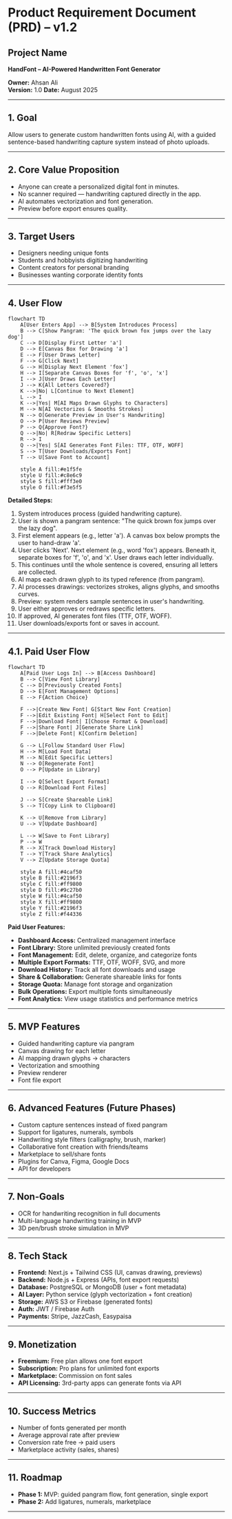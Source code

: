 # Product Requirement Document (PRD) – v1.2

## Project Name
**HandFont – AI-Powered Handwritten Font Generator**

**Owner:** Ahsan Ali  
**Version:** 1.0
**Date:** August 2025

---

## 1. Goal

Allow users to generate custom handwritten fonts using AI, with a guided sentence-based handwriting capture system instead of photo uploads.

---

## 2. Core Value Proposition

- Anyone can create a personalized digital font in minutes.
- No scanner required — handwriting captured directly in the app.
- AI automates vectorization and font generation.
- Preview before export ensures quality.

---

## 3. Target Users

- Designers needing unique fonts
- Students and hobbyists digitizing handwriting
- Content creators for personal branding
- Businesses wanting corporate identity fonts

---

## 4. User Flow

```mermaid
flowchart TD
    A[User Enters App] --> B[System Introduces Process]
    B --> C[Show Pangram: 'The quick brown fox jumps over the lazy dog']
    C --> D[Display First Letter 'a']
    D --> E[Canvas Box for Drawing 'a']
    E --> F[User Draws Letter]
    F --> G[Click Next]
    G --> H[Display Next Element 'fox']
    H --> I[Separate Canvas Boxes for 'f', 'o', 'x']
    I --> J[User Draws Each Letter]
    J --> K{All Letters Covered?}
    K -->|No| L[Continue to Next Element]
    L --> I
    K -->|Yes| M[AI Maps Drawn Glyphs to Characters]
    M --> N[AI Vectorizes & Smooths Strokes]
    N --> O[Generate Preview in User's Handwriting]
    O --> P[User Reviews Preview]
    P --> Q{Approve Font?}
    Q -->|No| R[Redraw Specific Letters]
    R --> I
    Q -->|Yes| S[AI Generates Font Files: TTF, OTF, WOFF]
    S --> T[User Downloads/Exports Font]
    T --> U[Save Font to Account]
    
    style A fill:#e1f5fe
    style U fill:#c8e6c9
    style S fill:#fff3e0
    style O fill:#f3e5f5
```

**Detailed Steps:**
1. System introduces process (guided handwriting capture).
2. User is shown a pangram sentence: "The quick brown fox jumps over the lazy dog".
3. First element appears (e.g., letter 'a'). A canvas box below prompts the user to hand-draw 'a'.
4. User clicks 'Next'. Next element (e.g., word 'fox') appears. Beneath it, separate boxes for 'f', 'o', and 'x'. User draws each letter individually.
5. This continues until the whole sentence is covered, ensuring all letters are collected.
6. AI maps each drawn glyph to its typed reference (from pangram).
7. AI processes drawings: vectorizes strokes, aligns glyphs, and smooths curves.
8. Preview: system renders sample sentences in user's handwriting.
9. User either approves or redraws specific letters.
10. If approved, AI generates font files (TTF, OTF, WOFF).
11. User downloads/exports font or saves in account.

---

## 4.1. Paid User Flow

```mermaid
flowchart TD
    A[Paid User Logs In] --> B[Access Dashboard]
    B --> C[View Font Library]
    C --> D[Previously Created Fonts]
    D --> E[Font Management Options]
    E --> F{Action Choice}
    
    F -->|Create New Font| G[Start New Font Creation]
    F -->|Edit Existing Font| H[Select Font to Edit]
    F -->|Download Font| I[Choose Format & Download]
    F -->|Share Font| J[Generate Share Link]
    F -->|Delete Font| K[Confirm Deletion]
    
    G --> L[Follow Standard User Flow]
    H --> M[Load Font Data]
    M --> N[Edit Specific Letters]
    N --> O[Regenerate Font]
    O --> P[Update in Library]
    
    I --> Q[Select Export Format]
    Q --> R[Download Font Files]
    
    J --> S[Create Shareable Link]
    S --> T[Copy Link to Clipboard]
    
    K --> U[Remove from Library]
    U --> V[Update Dashboard]
    
    L --> W[Save to Font Library]
    P --> W
    R --> X[Track Download History]
    T --> Y[Track Share Analytics]
    V --> Z[Update Storage Quota]
    
    style A fill:#4caf50
    style B fill:#2196f3
    style C fill:#ff9800
    style D fill:#9c27b0
    style W fill:#4caf50
    style X fill:#ff9800
    style Y fill:#2196f3
    style Z fill:#f44336
```

**Paid User Features:**
- **Dashboard Access:** Centralized management interface
- **Font Library:** Store unlimited previously created fonts
- **Font Management:** Edit, delete, organize, and categorize fonts
- **Multiple Export Formats:** TTF, OTF, WOFF, SVG, and more
- **Download History:** Track all font downloads and usage
- **Share & Collaboration:** Generate shareable links for fonts
- **Storage Quota:** Manage font storage and organization
- **Bulk Operations:** Export multiple fonts simultaneously
- **Font Analytics:** View usage statistics and performance metrics

---

## 5. MVP Features

- Guided handwriting capture via pangram
- Canvas drawing for each letter
- AI mapping drawn glyphs → characters
- Vectorization and smoothing
- Preview renderer
- Font file export

---

## 6. Advanced Features (Future Phases)

- Custom capture sentences instead of fixed pangram
- Support for ligatures, numerals, symbols
- Handwriting style filters (calligraphy, brush, marker)
- Collaborative font creation with friends/teams
- Marketplace to sell/share fonts
- Plugins for Canva, Figma, Google Docs
- API for developers

---

## 7. Non-Goals

- OCR for handwriting recognition in full documents
- Multi-language handwriting training in MVP
- 3D pen/brush stroke simulation in MVP

---

## 8. Tech Stack

- **Frontend:** Next.js + Tailwind CSS (UI, canvas drawing, previews)
- **Backend:** Node.js + Express (APIs, font export requests)
- **Database:** PostgreSQL or MongoDB (user + font metadata)
- **AI Layer:** Python service (glyph vectorization + font creation)
- **Storage:** AWS S3 or Firebase (generated fonts)
- **Auth:** JWT / Firebase Auth
- **Payments:** Stripe, JazzCash, Easypaisa

---

## 9. Monetization

- **Freemium:** Free plan allows one font export
- **Subscription:** Pro plans for unlimited font exports
- **Marketplace:** Commission on font sales
- **API Licensing:** 3rd-party apps can generate fonts via API

---

## 10. Success Metrics

- Number of fonts generated per month
- Average approval rate after preview
- Conversion rate free → paid users
- Marketplace activity (sales, shares)

---

## 11. Roadmap

- **Phase 1:** MVP: guided pangram flow, font generation, single export
- **Phase 2:** Add ligatures, numerals, marketplace

---
